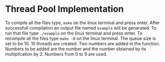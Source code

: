 # Thread Pool Implementation
To compile all the files type, `make` on the linux terminal and press enter. After successfull compilation an output file named `example` will be generated. To run that file type `./example` on the linux terminal and press enter. To recompile all the files type `make -B` on the linux terminal. The queue size is set to be 10. 10 threads are created.
Two numbers are added in the function. Numbers to be added are the number and the number obtained by its multiplication by 2. Numbers from 0 to 9 are used.
